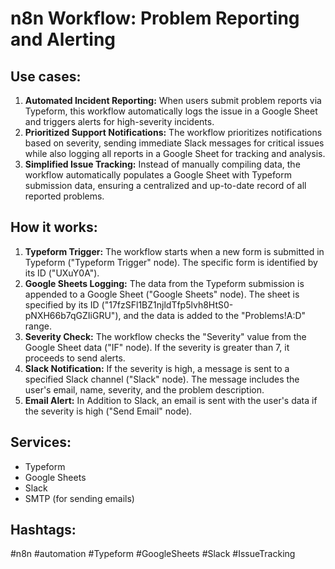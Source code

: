 # n8n Workflow: Problem Reporting and Alerting

## Use cases:

1.  **Automated Incident Reporting:** When users submit problem reports via Typeform, this workflow automatically logs the issue in a Google Sheet and triggers alerts for high-severity incidents.
2.  **Prioritized Support Notifications:**  The workflow prioritizes notifications based on severity, sending immediate Slack messages for critical issues while also logging all reports in a Google Sheet for tracking and analysis.
3.  **Simplified Issue Tracking:**  Instead of manually compiling data, the workflow automatically populates a Google Sheet with Typeform submission data, ensuring a centralized and up-to-date record of all reported problems.

## How it works:

1.  **Typeform Trigger:** The workflow starts when a new form is submitted in Typeform ("Typeform Trigger" node). The specific form is identified by its ID ("UXuY0A").
2.  **Google Sheets Logging:**  The data from the Typeform submission is appended to a Google Sheet ("Google Sheets" node). The sheet is specified by its ID ("17fzSFl1BZ1njldTfp5lvh8HtS0-pNXH66b7qGZIiGRU"), and the data is added to the "Problems!A:D" range.
3.  **Severity Check:**  The workflow checks the "Severity" value from the Google Sheet data ("IF" node). If the severity is greater than 7, it proceeds to send alerts.
4.  **Slack Notification:** If the severity is high, a message is sent to a specified Slack channel ("Slack" node). The message includes the user's email, name, severity, and the problem description.
5.  **Email Alert:** In Addition to Slack, an email is sent with the user's data if the severity is high ("Send Email" node).

## Services:

*   Typeform
*   Google Sheets
*   Slack
*   SMTP (for sending emails)

## Hashtags:

#n8n #automation #Typeform #GoogleSheets #Slack #IssueTracking
